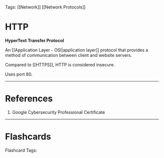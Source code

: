 Tags: [[Network]] [[Network Protocols]]
# HTTP

**HyperText Transfer Protocol**

An [[Application Layer - OSI|application layer]] protocol that provides a method of communication between client and website servers.

Compared to [[HTTPS]], HTTP is considered insecure.

Uses port 80.

---
# References

1. Google Cybersecurity Professional Certificate

---
# Flashcards

Flashcard Tags: 